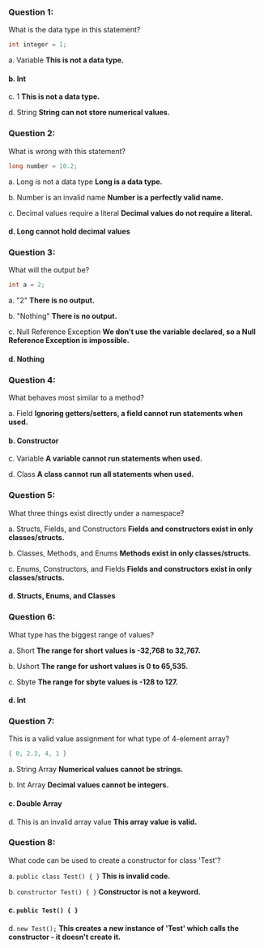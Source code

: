 ### Question 1:

What is the data type in this statement?
```cs
int integer = 1;
```

a. Variable
**This is not a data type.**

#### b. Int

c. 1
**This is not a data type.**

d. String
**String can not store numerical values.**

### Question 2:

What is wrong with this statement?
```cs
long number = 10.2;
```

a. Long is not a data type
**Long is a data type.**

b. Number is an invalid name
**Number is a perfectly valid name.**

c. Decimal values require a literal
**Decimal values do not require a literal.**

#### d. Long cannot hold decimal values

### Question 3:

What will the output be?
```cs
int a = 2;
```

a. "2"
**There is no output.**

b. "Nothing"
**There is no output.**

c. Null Reference Exception
**We don't use the variable declared, so a Null Reference Exception is impossible.**

#### d. Nothing

### Question 4:

What behaves most similar to a method?

a. Field
**Ignoring getters/setters, a field cannot run statements when used.**

#### b. Constructor

c. Variable
**A variable cannot run statements when used.**

d. Class
**A class cannot run all statements when used.**

### Question 5:

What three things exist directly under a namespace?

a. Structs, Fields, and Constructors
**Fields and constructors exist in only classes/structs.**

b. Classes, Methods, and Enums
**Methods exist in only classes/structs.**

c. Enums, Constructors, and Fields
**Fields and constructors exist in only classes/structs.**

#### d. Structs, Enums, and Classes

### Question 6:

What type has the biggest range of values?

a. Short
**The range for short values is -32,768 to 32,767.**

b. Ushort
**The range for ushort values is 0 to 65,535.**

c. Sbyte
**The range for sbyte values is -128 to 127.**

#### d. Int

### Question 7:

This is a valid value assignment for what type of 4-element array?
```cs
{ 0, 2.3, 4, 1 }
```

a. String Array
**Numerical values cannot be strings.**

b. Int Array
**Decimal values cannot be integers.**

#### c. Double Array

d. This is an invalid array value
**This array value is valid.**

### Question 8:

What code can be used to create a constructor for class 'Test'?

a. `public class Test() { }`
**This is invalid code.**

b. `constructor Test() { }`
**Constructor is not a keyword.**

#### c. `public Test() { }`

d. `new Test();`
**This creates a new instance of 'Test' which calls the constructor - it doesn't create it.**